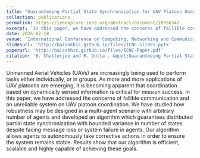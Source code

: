 ```yaml
---
title: "Guaranteeing Partial State Synchronization for UAV Platoon Under Message or UAV Loss"
collection: publications
permalink: https://ieeexplore.ieee.org/abstract/document/10556347
excerpt: 'In this paper, we have addressed the concerns of fallible communication and an unreliable system on UAV platoon coordination. We have studied how robustness may be designed in a multi-agent scenario with an arbitrary number of agents and then developed an algorithm which guarantees distributed partial state synchronization with bounded variance in number of states despite facing message loss or system failure in agents.'
date: 2024-02-19
venue: 'International Conference on Computing, Networking and Communications (ICNC)'
slidesurl: 'http://baisakhic.github.io/files/ICNC-Slides.pptx'
paperurl: 'http://baisakhic.github.io/files/ICNC-Paper.pdf'
citation: 'B. Chatterjee and R. Dutta , &quot;Guaranteeing Partial State Synchronization for UAV Platoon Under Message or UAV Loss,&quot; <i>2024 International Conference on Computing, Networking and Communications (ICNC), Big Island, HI, USA, 2024, pp. 215-220,</i> doi: 10.1109/ICNC59896.2024.10556347.'
---
```


Unmanned Aerial Vehicles (UAVs) are increasingly being used to perform tasks either individually, or in groups. As more and more applications of UAV platoons are emerging, it is becoming apparent that coordination based on dynamically sensed information is critical for mission success. In this paper, we have addressed the concerns of fallible communication and an unreliable system on UAV platoon coordination. We have studied how robustness may be designed in a multi-agent scenario with arbitrary number of agents and developed an algorithm which guarantees distributed partial state synchronization with bounded variance in number of states despite facing message loss or system failure in agents. Our algorithm allows agents to autonomously take corrective actions in order to ensure the system remains stable. Results show that our algorithm is efficient, scalable and highly capable of achieving these goals.